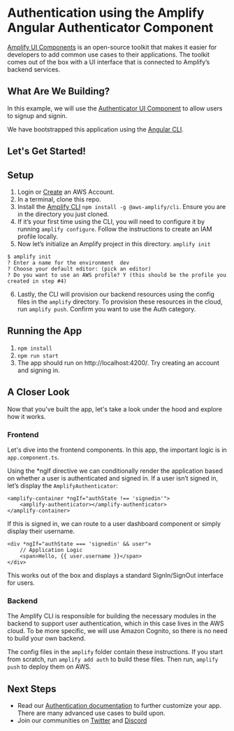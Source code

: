 # Authentication using the Amplify Angular Authenticator Component

[Amplify UI Components](https://docs.amplify.aws/ui/q/framework/angular) is an open-source toolkit that makes it easier for developers to add common use cases to their applications. The toolkit comes out of the box with a UI interface that is connected to Amplify’s backend services.

## What Are We Building?

In this example, we will use the [Authenticator UI Component](https://docs.amplify.aws/ui/auth/authenticator/q/framework/angular) to allow users to signup and signin.

We have bootstrapped this application using the [Angular CLI](https://cli.angular.io/).


## Let's Get Started!

## Setup

1. Login or [Create](https://portal.aws.amazon.com/billing/signup?type=enterprise#/start) an AWS Account.
2. In a terminal, clone this repo.
3. Install the [Amplify CLI](https://github.com/aws-amplify/amplify-cli) `npm install -g @aws-amplify/cli`. Ensure you are in the directory you just cloned.
4. If it’s your first time using the CLI, you will need to configure it by running `amplify configure`. Follow the instructions to create an IAM profile locally.
5. Now let’s initialize an Amplify project in this directory. `amplify init`

```
$ amplify init
? Enter a name for the environment  dev
? Choose your default editor: (pick an editor)
? Do you want to use an AWS profile? Y (this should be the profile you created in step #4)
```

6. Lastly, the CLI will provision our backend resources using the config files in the `amplify` directory. To provision these resources in the cloud, run `amplify push`. Confirm you want to use the Auth category.

## Running the App

1. `npm install`
2. `npm run start`
3. The app should run on http://localhost:4200/. Try creating an account and signing in.

## A Closer Look

Now that you've built the app, let's take a look under the hood and explore how it works.

### Frontend

Let's dive into the frontend components. In this app, the important logic is in `app.component.ts`.

Using the \*ngIf directive we can conditionally render the application based on whether a user is authenticated and signed in. If a user isn’t signed in, let’s display the `AmplifyAuthenticator`:

```
<amplify-container *ngIf="authState !== 'signedin'">
	<amplify-authenticator></amplify-authenticator>
</amplify-container>
```

If this is signed in, we can route to a user dashboard component or simply display their username.

```
<div *ngIf="authState === 'signedin' && user">
    // Application Logic
    <span>Hello, {{ user.username }}</span>
</div>
```

This works out of the box and displays a standard SignIn/SignOut interface for users.

### Backend

The Amplify CLI is responsible for building the necessary modules in the backend to support user authentication, which in this case lives in the AWS cloud. To be more specific, we will use Amazon Cognito, so there is no need to build your own backend.

The config files in the `amplify` folder contain these instructions. If you start from scratch, run `amplify add auth` to build these files. Then run, `amplify push` to deploy them on AWS.

## Next Steps

- Read our [Authentication documentation](https://docs.amplify.aws/ui/auth/authenticator/q/framework/angular) to further customize your app. There are many advanced use cases to build upon.
- Join our communities on [Twitter](https://twitter.com/awsamplify) and [Discord](https://discord.gg/amplify)
